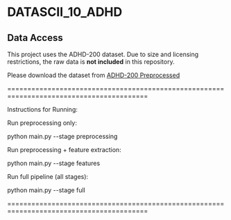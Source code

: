 # DATASCII_10_ADHD

## Data Access

This project uses the ADHD-200 dataset. Due to size and licensing restrictions, the raw data is **not included** in this repository.

Please download the dataset from [ADHD-200 Preprocessed](http://fcon_1000.projects.nitrc.org/indi/adhd200/)

=========================================================================================

Instructions for Running:

Run preprocessing only:

python main.py --stage preprocessing

Run preprocessing + feature extraction:

python main.py --stage features

Run full pipeline (all stages):

python main.py --stage full

=========================================================================================
